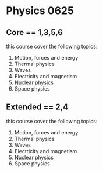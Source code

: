 # Physics 0625

## Core == 1,3,5,6

this course cover the following topics:

1. Motion, forces and energy
2. Thermal physics
3. Waves
4. Electricity and magnetism
5. Nuclear physics
6. Space physics


## Extended  == 2,4

this course cover the following topics:

1. Motion, forces and energy
2. Thermal physics
3. Waves
4. Electricity and magnetism
5. Nuclear physics
6. Space physics
